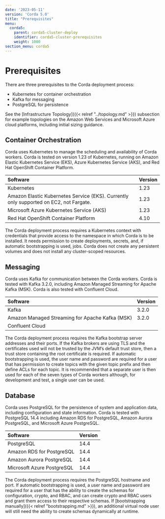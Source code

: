 ```yaml
---
date: '2023-05-11'
version: 'Corda 5.0'
title: "Prerequisites"
menu:
  corda5:
    parent: corda5-cluster-deploy
    identifier: corda5-cluster-prerequisites
    weight: 1000
section_menu: corda5
---
```

# Prerequisites
There are three prerequisites to the Corda deployment process:

* Kubernetes for container orchestration
* Kafka for messaging
* PostgreSQL for persistence

See the [Infrastructure Topology]({{< relref "../topology.md" >}}) subsection for example topologies on the Amazon Web Services
and Microsoft Azure cloud platforms, including initial sizing guidance.

## Container Orchestration

Corda uses Kubernetes to manage the scheduling and availability of Corda workers.
Corda is tested on version 1.23 of Kubernetes, running on Amazon Elastic Kubernetes Service (EKS),
Azure Kubernetes Service (AKS), and Red Hat OpenShift Container Platform.

| Software | Version |
| :----------- | :----------- |
| Kubernetes | 1.23 |
| Amazon Elastic Kubernetes Service (EKS). Currently only supported on EC2, not Fargate. | 1.23 |
| Microsoft Azure Kubernetes Service (AKS) | 1.23 |
| Red Hat OpenShift Container Platform | 4.10 |

The Corda deployment process requires a Kubernetes context with credentials that provide access to the namespace
in which Corda is to be installed. It needs permission to create deployments, secrets, and,
if automatic bootstrapping is used, jobs. Corda does not create any persistent volumes and does not install any cluster-scoped resources.

## Messaging

Corda uses Kafka for communication between the Corda workers. Corda is tested with Kafka 3.2.0,
including Amazon Managed Streaming for Apache Kafka (MSK). Corda is also tested with Confluent Cloud.

| Software | Version |
| :----------- | :----------- |
| Kafka | 3.2.0 |
| Amazon Managed Streaming for Apache Kafka (MSK) | 3.2.0 |
| Confluent Cloud |  |

The Corda deployment process requires the Kafka bootstrap server addresses and their ports.
If the Kafka brokers are using TLS and the certificates used will not be trusted by the JVM’s default trust store,
then a trust store containing the root certificate is required. If automatic bootstrapping is used, the user name
and password are required for a user that has permission to create topics with the given topic prefix and
then define ACLs for each topic. It is recommended that a separate user is then used for each of the seven types of
Corda workers although, for development and test, a single user can be used.

## Database

Corda uses PostgreSQL for the persistence of system and application data, including configuration and state information.
Corda is tested with PostgreSQL 14.4 including Amazon RDS for PostgreSQL, Amazon Aurora PostgreSQL, and Microsoft Azure PostgreSQL.

| Software | Version |
| :----------- | :----------- |
| PostgreSQL | 14.4 |
| Amazon RDS for PostgreSQL | 14.4 |
| Amazon Aurora PostgreSQL | 14.4 |
| Microsoft Azure PostgreSQL | 14.4 |

The Corda deployment process requires the PostgreSQL hostname and port. If automatic bootstrapping is used,
a user name and password are required for a user that has the ability to create the schemas for configuration, crypto,
and RBAC, and can create crypto and RBAC users and grant them access to their respective schemas.
If [bootstrapping manually]({{< relref "bootstrapping.md" >}}), an additional virtual node user will still need the ability to create schemas dynamically at runtime.
